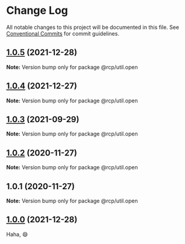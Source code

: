 # Change Log

All notable changes to this project will be documented in this file.
See [Conventional Commits](https://conventionalcommits.org) for commit guidelines.

<a name="1.0.5"></a>

## [1.0.5](https://github.com/imcuttle/rcp/compare/@rcp/util.open@1.0.4...@rcp/util.open@1.0.5) (2021-12-28)

**Note:** Version bump only for package @rcp/util.open

<a name="1.0.4"></a>

## [1.0.4](https://github.com/imcuttle/rcp/compare/@rcp/util.open@1.0.3...@rcp/util.open@1.0.4) (2021-12-27)

**Note:** Version bump only for package @rcp/util.open

<a name="1.0.3"></a>

## [1.0.3](https://github.com/imcuttle/rcp/compare/@rcp/util.open@1.0.2...@rcp/util.open@1.0.3) (2021-09-29)

**Note:** Version bump only for package @rcp/util.open

<a name="1.0.2"></a>

## [1.0.2](https://github.com/imcuttle/rcp/compare/@rcp/util.open@1.0.1...@rcp/util.open@1.0.2) (2020-11-27)

**Note:** Version bump only for package @rcp/util.open

<a name="1.0.1"></a>

## 1.0.1 (2020-11-27)

**Note:** Version bump only for package @rcp/util.open

## [1.0.0](https://github.com/imcuttle/rcp/compare/@rcp/util.open@1.0.4...@rcp/util.open@1.0.5) (2021-12-28)

Haha, :smile:
